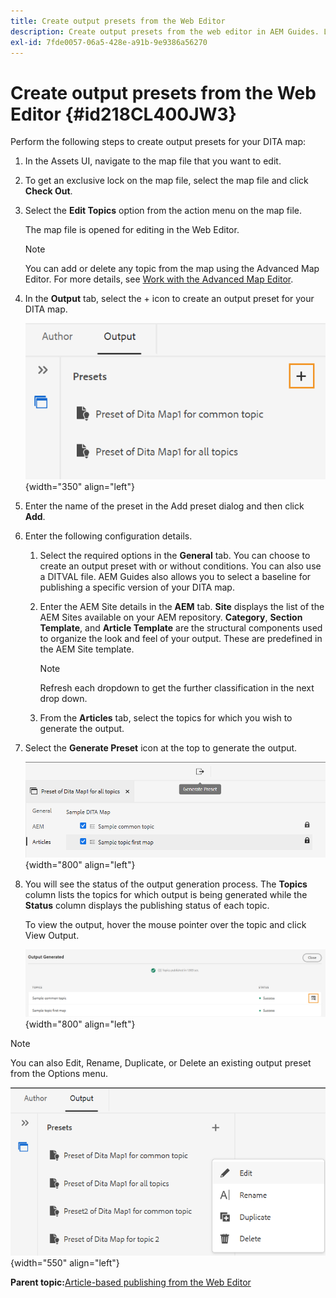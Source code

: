 ```yaml
---
title: Create output presets from the Web Editor
description: Create output presets from the web editor in AEM Guides. Learn how to edit, rename, duplicate, and delete an output preset.
exl-id: 7fde0057-06a5-428e-a91b-9e9386a56270
---
```

# Create output presets from the Web Editor {#id218CL400JW3}

Perform the following steps to create output presets for your DITA map:

1.  In the Assets UI, navigate to the map file that you want to edit.

1.  To get an exclusive lock on the map file, select the map file and click **Check Out**.

1.  Select the **Edit Topics** option from the action menu on the map file.

    The map file is opened for editing in the Web Editor.

    >[!NOTE]
    >
    > You can add or delete any topic from the map using the Advanced Map Editor. For more details, see [Work with the Advanced Map Editor](map-editor-advanced-map-editor.md#).

1.  In the **Output** tab, select the + icon to create an output preset for your DITA map.

    ![](images/output-tab-preset_cs.png){width="350" align="left"}

1.  Enter the name of the preset in the Add preset dialog and then click **Add**.

1.  Enter the following configuration details.

    1.  Select the required options in the **General** tab. You can choose to create an output preset with or without conditions. You can also use a DITVAL file. AEM Guides also allows you to select a baseline for publishing a specific version of your DITA map.
    1.  Enter the AEM Site details in the **AEM** tab. **Site** displays the list of the AEM Sites available on your AEM repository. **Category**, **Section Template**, and **Article Template** are the structural components used to organize the look and feel of your output. These are predefined in the AEM Site template.

        >[!NOTE]
        >
        > Refresh each dropdown to get the further classification in the next drop down.

    1.  From the **Articles** tab, select the topics for which you wish to generate the output.
1.  Select the **Generate Preset** icon at the top to generate the output.

    ![](images/add-preset-articles-tab_cs.png){width="800" align="left"}

1.  You will see the status of the output generation process. The **Topics** column lists the topics for which output is being generated while the **Status** column displays the publishing status of each topic.

    To view the output, hover the mouse pointer over the topic and click View Output.

    ![](images/add-preset-output-generated_cs.png){width="800" align="left"}


>[!NOTE]
>
> You can also Edit, Rename, Duplicate, or Delete an existing output preset from the Options menu.

![](images/edit-preset_cs.png){width="550" align="left"}

**Parent topic:**[Article-based publishing from the Web Editor](web-editor-article-publishing.md)
